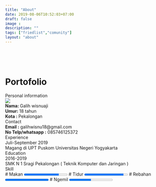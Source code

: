 ```yaml
---
title: "About"
date: 2019-08-06T10:52:03+07:00
draft: false
image :
description: ""
tags: ["friedlist","comunity"]
layout: "about"
---
```


<div class="column is-8">
<div class="container">
    <div class="is-hidden-tablet"><br/><br></div>
    <br/>
    <h1 class="title">Portofolio</h1>
    <div class="tile is-ancestor">
    <div class="tile is-parent">
    <div class="tile is-child">
    <div class="is-size-3  portofolio-heading">
        Personal information
            </div>
            <div class="media portofolio-item mbuh">
            <div class="media-left">
            <img src="https://avatars.githubusercontent.com/u/46141275" class="gambar-teman">
            </div>
            <div class="media-content">
            <strong>
                Nama:
            </strong>
            Galih wisnuaji
            <br/>
            <strong>
            Umur:
                </strong>
               18 tahun
               <br/>
                <strong>
                Kota :
                    </strong>
                   Pekalongan
            </div>
            </div>
            </div>
            </div>
<div class="tile is-parent">
<div class="tile is-child">
<div class="is-size-3 portofolio-heading">
    Contact
 </div>
 <div class="portofolio-item">
<strong><i class="fa fa-envelope"></i> Email :</strong> galihwisnu18@gmail.com
<br/>
<strong><i class="fa fa-phone"></i> No Telp/whatsapp :</strong> 085746125372
<br>
<div class="is-size-5">
    <a href="facebook.com"><i class="fab fa-facebook has-text-info"></i></a>
    <a href="https:/t.me/Xzxt"><i class="fab fa-telegram has-text-grey"></i></a>
    <a href="facebook.com"><i class="fab fa-instagram has-text-danger"></i></a>
    <a href="facebook.com"><i class="fab fa-twitter has-text-success"></i></a>
    <a href="facebook.com"><i class="fab fa-linkedin"></i></a>
    <a href="https://github.com/galihx11"><i class="fab fa-github has-text-grey-light"></i></a>
    </div>
</div>
</div>
</div>
</div>
<div class="tile is-ancestor">
        <div class="tile is-parent">
            <div class="tile is-child">
    <div class="is-size-3 portofolio-heading">
    Experience
    </div>
    <div class="portofolio-item">
    <div class="has-text-weight-bold">Juli-September 2019</div>
    Magang di UPT Puskom Universitas Negeri Yogyakarta
    </div>
    <div class="is-size-3 portofolio-heading">
            Education
            </div>
            <div class="portofolio-item">
            <div class="has-text-weight-bold">
    2016-2019
    </div>
    SMK N 1 Sragi Pekalongan ( Teknik Komputer dan Jaringan )
    </div>
    <div class="is-size-3 portofolio-heading">
            Skill
            </div>
   <div class="has-text-weight-bold portofolio-item">
    # Makan
   <progress class="progress is-primary is-small" value="80" max="100">80%</progress>
   # Tidur
   <progress class="progress is-info is-small" value="90" max="100">90%</progress>
   # Rebahan
   <progress class="progress is-success is-small" value="100" max="100">100%</progress>
   # Ngemil
   <progress class="progress is-danger is-small" value="50" max="100">100%</progress>
   </div>
    </div>
    </div>
    </div>
